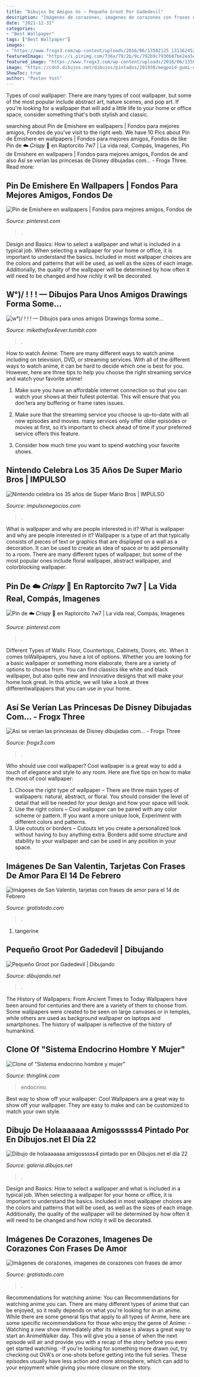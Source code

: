 ```yaml
---
title: "Dibujos De Amigos Us ~ Pequeño Groot Por Gadedevil"
description: "Imágenes de corazones, imagenes de corazones con frases de amor"
date: "2021-12-31"
categories:
- "Best Wallpaper"
tags: ["Best Wallpaper"]
images:
- "https://www.frogx3.com/wp-content/uploads/2016/06/13502125_1313624528661571_6493822072530754834_n.jpg"
featuredImage: "https://i.pinimg.com/736x/79/2b/9c/792b9c7930b87be2ea5e5b348613f799.jpg"
featured_image: "https://www.frogx3.com/wp-content/uploads/2016/06/13502125_1313624528661571_6493822072530754834_n.jpg"
image: "https://cdn5.dibujos.net/dibujos/pintados/201938/megpoid-gumi-dibujos-de-los-usuarios-11635215.jpg"
ShowToc: true
author: "Paxton Yost"
---
```



Types of cool wallpaper:
There are many types of cool wallpaper, but some of the most popular include abstract art, nature scenes, and pop art. If you're looking for a wallpaper that will add a little life to your home or office space, consider something that's both stylish and classic.

	

		
searching about Pin de Emishere en wallpapers | Fondos para mejores amigos, Fondos de you've visit to the right web. We have 10 Pics about Pin de Emishere en wallpapers | Fondos para mejores amigos, Fondos de like Pin de ☁️ 𝐶𝑟𝑖𝑠𝑝𝑦 🧸 en Raptorcito 7w7 | La vida real, Compás, Imagenes, Pin de Emishere en wallpapers | Fondos para mejores amigos, Fondos de and also Así se verían las princesas de Disney dibujadas com... - Frogx Three. Read more:
		
    
## Pin De Emishere En Wallpapers | Fondos Para Mejores Amigos, Fondos De

<img loading=lazy src="https://i.pinimg.com/736x/79/2b/9c/792b9c7930b87be2ea5e5b348613f799.jpg" onerror="this.onerror=null;this.src='https://tse2.mm.bing.net/th?id=OIP.r110SKB5E2xChXHuAfDrgQHaNK&amp;pid=15.1';" alt="Pin de Emishere en wallpapers | Fondos para mejores amigos, Fondos de">

_Source: pinterest.com_

>. 

	

Design and Basics: How to select a wallpaper and what is included in a typical job.
When selecting a wallpaper for your home or office, it is important to understand the basics. Included in most wallpaper choices are the colors and patterns that will be used, as well as the sizes of each image. Additionally, the quality of the wallpaper will be determined by how often it will need to be changed and how richly it will be decorated.

    
## W°)/ ! ! ! — Dibujos Para Unos Amigos Drawings Forma Some...

<img loading=lazy src="https://66.media.tumblr.com/ec2d83803a4be8a89608e2465ec4fdcb/tumblr_plf52bDRzV1vvgrgx_640.jpg" onerror="this.onerror=null;this.src='https://tse2.mm.bing.net/th?id=OIP.-52bzIpuqDEByjkAxReq5wHaJ3&amp;pid=15.1';" alt="w°)/ ! ! ! — Dibujos para unos amigos Drawings forma some...">

_Source: mikethefox4ever.tumblr.com_

>. 

	

How to watch Anime: There are many different ways to watch anime including on television, DVD, or streaming services.
With all of the different ways to watch anime, it can be hard to decide which one is best for you. However, here are three tips to help you choose the right streaming service and watch your favorite anime!
1. Make sure you have an affordable internet connection so that you can watch your shows at their fullest potential. This will ensure that you don’tera any buffering or frame rates issues.

2. Make sure that the streaming service you choose is up-to-date with all new episodes and movies. many services only offer older episodes or movies at first, so it’s important to check ahead of time if your preferred service offers this feature.

3. Consider how much time you want to spend watching your favorite shows.

    
## Nintendo Celebra Los 35 Años De Super Mario Bros | IMPULSO

<img loading=lazy src="https://www.impulsonegocios.com/wp-content/uploads/2020/09/super-mario-DEF.jpg" onerror="this.onerror=null;this.src='https://tse3.mm.bing.net/th?id=OIP.VeBKhwawn0cODsxhqjY4gAHaEK&amp;pid=15.1';" alt="Nintendo celebra los 35 años de Super Mario Bros | IMPULSO">

_Source: impulsonegocios.com_

>. 

	

What is wallpaper and why are people interested in it?
What is wallpaper and why are people interested in it?
Wallpaper is a type of art that typically consists of pieces of text or graphics that are displayed on a wall as a decoration. It can be used to create an idea of space or to add personality to a room. There are many different types of wallpaper, but some of the most popular ones include floral wallpaper, abstract wallpaper, and colorblocking wallpaper.

    
## Pin De ☁️ 𝐶𝑟𝑖𝑠𝑝𝑦 🧸 En Raptorcito 7w7 | La Vida Real, Compás, Imagenes

<img loading=lazy src="https://i.pinimg.com/736x/21/04/35/21043593b7fc43ff79578020c807353a.jpg" onerror="this.onerror=null;this.src='https://tse1.mm.bing.net/th?id=OIP.1D3zADa78Ed8KnoAbLrlzgHaNB&amp;pid=15.1';" alt="Pin de ☁️ 𝐶𝑟𝑖𝑠𝑝𝑦 🧸 en Raptorcito 7w7 | La vida real, Compás, Imagenes">

_Source: pinterest.com_

>. 

	

Different Types of Walls: Floor, Countertops, Cabinets, Doors, etc.
When it comes toWallpapers, you have a lot of options. Whether you are looking for a basic wallpaper or something more elaborate, there are a variety of options to choose from. You can find classics like white and black wallpaper, but also quite new and innovative designs that will make your home look great. In this article, we will take a look at three differentwallpapers that you can use in your home.

    
## Así Se Verían Las Princesas De Disney Dibujadas Com... - Frogx Three

<img loading=lazy src="https://www.frogx3.com/wp-content/uploads/2016/06/13502125_1313624528661571_6493822072530754834_n.jpg" onerror="this.onerror=null;this.src='https://tse3.mm.bing.net/th?id=OIP.9Z9LCFagKlLJIgreSoPIdwAAAA&amp;pid=15.1';" alt="Así se verían las princesas de Disney dibujadas com... - Frogx Three">

_Source: frogx3.com_

>. 

	

Who should use cool wallpaper?
Cool wallpaper is a great way to add a touch of elegance and style to any room. Here are five tips on how to make the most of cool wallpaper: 
1) Choose the right type of wallpaper – There are three main types of wallpapers: natural, abstract, or floral. You should consider the level of detail that will be needed for your design and how your space will look. 
2) Use the right colors – Cool wallpaper can be paired with any color scheme or pattern. If you want a more unique look, Experiment with different colors and patterns. 
3) Use cutouts or borders – Cutouts let you create a personalized look without having to buy anything extra. Borders add some structure and stability to your wallpaper and can be used in any position in your space.

    
## Imágenes De San Valentin, Tarjetas Con Frases De Amor Para El 14 De Febrero

<img loading=lazy src="https://www.gratistodo.com/wp-content/uploads/2016/01/imagenes-de-amor-con-frases-para-san-valentin-3.jpg" onerror="this.onerror=null;this.src='https://tse4.mm.bing.net/th?id=OIP.0gnmznq_jTH3TVWSymwtmwHaEf&amp;pid=15.1';" alt="Imágenes de San Valentin, tarjetas con frases de amor para el 14 de Febrero">

_Source: gratistodo.com_

>. 

	

1. tangerine 

    
## Pequeño Groot Por Gadedevil | Dibujando

<img loading=lazy src="http://dibujando.net/files/fs/p/i/2014/229/pequeno_groot_83820.jpg" onerror="this.onerror=null;this.src='https://tse4.mm.bing.net/th?id=OIP.aPUX1fdcCoHDzcNh9-D1LgHaMH&amp;pid=15.1';" alt="Pequeño Groot por Gadedevil | Dibujando">

_Source: dibujando.net_

>. 

	

The History of Wallpapers: From Ancient Times to Today
Wallpapers have been around for centuries and there are a variety of them to choose from. Some wallpapers were created to be seen on large canvases or in temples, while others are used as background wallpaper on laptops and smartphones. The history of wallpaper is reflective of the history of humankind.

    
## Clone Of &quot;Sistema Endocrino Hombre Y Mujer&quot;

<img loading=lazy src="http://cdn.thinglink.me/api/image/1452392355612065794/1024/10/scaletowidth/0/0/1/1/false/true?wait=true" onerror="this.onerror=null;this.src='https://tse2.mm.bing.net/th?id=OIP.D9y-VGFbTFnyV9cSMH7yYgAAAA&amp;pid=15.1';" alt="Clone of &quot;Sistema endocrino hombre y mujer&quot;">

_Source: thinglink.com_

>endocrino. 

	

Best way to show off your wallpaper:
Cool Wallpapers are a great way to show off your wallpaper. They are easy to make and can be customized to match your own style.

    
## Dibujo De Holaaaaaaa Amigosssss4 Pintado Por En Dibujos.net El Día 22

<img loading=lazy src="https://cdn5.dibujos.net/dibujos/pintados/201938/megpoid-gumi-dibujos-de-los-usuarios-11635215.jpg" onerror="this.onerror=null;this.src='https://tse2.mm.bing.net/th?id=OIP.EK5_QYNjhzOzpmTCrZXeEAHaFz&amp;pid=15.1';" alt="Dibujo de holaaaaaaa amigosssss4 pintado por en Dibujos.net el día 22">

_Source: galeria.dibujos.net_

>. 

	

Design and Basics: How to select a wallpaper and what is included in a typical job.
When selecting a wallpaper for your home or office, it is important to understand the basics. Included in most wallpaper choices are the colors and patterns that will be used, as well as the sizes of each image. Additionally, the quality of the wallpaper will be determined by how often it will need to be changed and how richly it will be decorated.

    
## Imágenes De Corazones, Imagenes De Corazones Con Frases De Amor

<img loading=lazy src="https://www.gratistodo.com/wp-content/uploads/2016/02/fotos-de-corazones-de-amor.jpg" onerror="this.onerror=null;this.src='https://tse2.mm.bing.net/th?id=OIP.vkMyx8wwUnF0k_vFACHLyQHaLH&amp;pid=15.1';" alt="Imágenes de corazones, imagenes de corazones con frases de amor">

_Source: gratistodo.com_

>. 

	

Recommendations for watching anime: You can
Recommendations for watching anime you can. There are many different types of anime that can be enjoyed, so it really depends on what you're looking for in an anime. While there are some general tips that apply to all types of Anime, here are some specific recommendations for those who enjoy the genre of Anime: 
-Watching a new show immediately after its release is always a great way to start an AnimeWalker day. This will give you a sense of when the next episode will air and provide you with a recap of the story before you even get started watching. 
-If you're looking for something more drawn out, try checking out OVA's or one-shots before getting into the full series. These episodes usually have less action and more atmosphere, which can add to your enjoyment while giving you more closure on the story.

